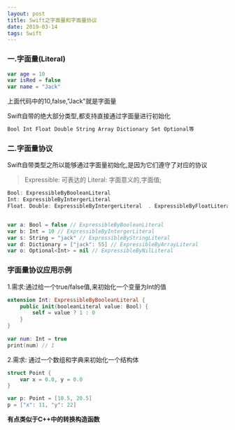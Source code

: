 ```yaml
---
layout: post
title: Swift之字面量和字面量协议
date: 2019-03-14
tags: Swift
---
```


### 一.字面量(Literal)
```swift
var age = 10
var isRed = false
var name = "Jack"
```
上面代码中的10,false,"Jack"就是字面量

Swift自带的绝大部分类型,都支持直接通过字面量进行初始化
```swift
Bool Int Float Double String Array Dictionary Set Optional等
```

### 二.字面量协议
Swift自带类型之所以能够通过字面量初始化,是因为它们遵守了对应的协议

>Expressible: 可表达的
Literal: 字面意义的,字面值;

```swift
Bool: ExpressibleByBooleanLiteral
Int: ExpressibleByIntergerLiteral
Float. Double: ExpressibleByIntergerLiteral  . ExpressibleByFloatLiteral


var a: Bool = false // ExpressibleByBooleanLiteral
var b: Int = 10 // ExpressibleByIntergerLiteral
var s: String = "jack" // ExpressibleByStringLiteral
var d: Dictionary = ["jack": 55] // ExpressibleByArrayLiteral
var o: Optional<Int> = nil // ExpressibleByNilLiteral
```

### 字面量协议应用示例
1.需求:通过给一个true/false值,来初始化一个变量为Int的值
```swift
extension Int: ExpressibleByBooleanLiteral {
    public init(booleanLiteral value: Bool) { 
        self = value ? 1 : 0
    }
}
 
var num: Int = true
print(num) // 1
```

2.需求: 通过一个数组和字典来初始化一个结构体
```swift
struct Point {
    var x = 0.0, y = 0.0
}

var p: Point = [10.5, 20.5]
p = ["x": 11, "y": 22]
```


**有点类似于C++中的转换构造函数**
